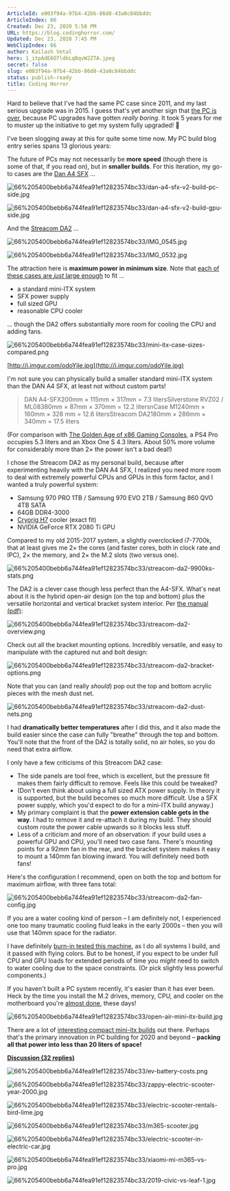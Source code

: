 ```yaml
---
ArticleId: e003f94a-97b4-42bb-86d8-43a0c84bbddc
ArticleIndex: 66
Created: Dec 23, 2020 5:58 PM
URL: https://blog.codinghorror.com/
Updated: Dec 23, 2020 7:45 PM
WebClipIndex: 66
author: Kailash Vetal
hero: 1_itpAdE6O7ldkLqBqvW2ZTA.jpeg
secret: false
slug: e003f94a-97b4-42bb-86d8-43a0c84bbddc
status: publish-ready
title: Coding Horror
---
```

Hard to believe that I've had the same PC case since 2011, and my last serious upgrade was in 2015. I guess that's yet another sign that [the PC is over](https://blog.codinghorror.com/the-pc-is-over/), because PC upgrades have gotten *really boring*. It took 5 years for me to muster up the initiative to get my system fully upgraded! 🥱

I've been slogging away at this for quite some time now. My PC build blog entry series spans 13 glorious years:

The future of PCs may not necessarily be **more speed** (though there is some of that, if you read on), but in **smaller builds**. For this iteration, my go-to cases are the [Dan A4 SFX](https://www.dan-cases.com/dana4.php) ...

![66%205400bebb6a744fea91ef12823574bc33/dan-a4-sfx-v2-build-pc-side.jpg](66%205400bebb6a744fea91ef12823574bc33/dan-a4-sfx-v2-build-pc-side.jpg)

![66%205400bebb6a744fea91ef12823574bc33/dan-a4-sfx-v2-build-gpu-side.jpg](66%205400bebb6a744fea91ef12823574bc33/dan-a4-sfx-v2-build-gpu-side.jpg)

And the [Streacom DA2](https://streacom.com/products/da2-chassis/) ...

![66%205400bebb6a744fea91ef12823574bc33/IMG_0545.jpg](66%205400bebb6a744fea91ef12823574bc33/IMG_0545.jpg)

![66%205400bebb6a744fea91ef12823574bc33/IMG_0532.jpg](66%205400bebb6a744fea91ef12823574bc33/IMG_0532.jpg)

The attraction here is **maximum power in minimum size**. Note that [each of these cases are *just* large enough](http://i.imgur.com/odoYjle.jpg) to fit ...

- a standard mini-ITX system
- SFX power supply
- full sized GPU
- reasonable CPU cooler

... though the DA2 offers substantially more room for cooling the CPU and adding fans.

![66%205400bebb6a744fea91ef12823574bc33/mini-itx-case-sizes-compared.png](66%205400bebb6a744fea91ef12823574bc33/mini-itx-case-sizes-compared.png)

[http://i.imgur.com/odoYjle.jpg](http://i.imgur.com/odoYjle.jpg)

I'm not sure you can physically build a smaller standard mini-ITX system than the DAN A4 SFX, at least not without custom parts!

> DAN A4-SFX200mm × 115mm × 317mm = 7.3 litersSilverstone RVZ02 / ML08380mm × 87mm × 370mm = 12.2 litersnCase M1240mm × 160mm × 328 mm = 12.6 litersStreacom DA2180mm × 286mm × 340mm = 17.5 liters

(For comparison with [The Golden Age of x86 Gaming Consoles](https://blog.codinghorror.com/the-golden-age-of-x86-gaming/), a PS4 Pro occupies 5.3 liters and an Xbox One S 4.3 liters. About 50% more volume for considerably more than 2× the power isn't a bad deal!)

I chose the Streacom DA2 as my personal build, because after experimenting heavily with the DAN A4 SFX, I realized you need more room to deal with extremely powerful CPUs and GPUs in this form factor, and I wanted a truly powerful system:

- Samsung 970 PRO 1TB / Samsung 970 EVO 2TB / Samsung 860 QVO 4TB SATA
- 64GB DDR4-3000
- [Cryorig H7](http://www.cryorig.com/h7.php) cooler (exact fit)
- NVIDIA GeForce RTX 2080 Ti GPU

Compared to my old 2015-2017 system, a slightly overclocked i7-7700k, that at least gives me 2× the cores (and faster cores, both in clock rate and IPC), 2× the memory, and 2× the M.2 slots (two versus one).

![66%205400bebb6a744fea91ef12823574bc33/streacom-da2-9900ks-stats.png](66%205400bebb6a744fea91ef12823574bc33/streacom-da2-9900ks-stats.png)

The DA2 is a clever case though less perfect than the A4-SFX. What's neat about it is the hybrid open-air design (on the top and bottom) plus the versatile horizontal and vertical bracket system interior. Per [the manual (pdf)](https://streacom.com/downloads/ug/da2-user-guide-180901.pdf):

![66%205400bebb6a744fea91ef12823574bc33/streacom-da2-overview.png](66%205400bebb6a744fea91ef12823574bc33/streacom-da2-overview.png)

Check out all the bracket mounting options. Incredibly versatile, and easy to manipulate with the captured nut and bolt design:

![66%205400bebb6a744fea91ef12823574bc33/streacom-da2-bracket-options.png](66%205400bebb6a744fea91ef12823574bc33/streacom-da2-bracket-options.png)

Note that you can (and really *should*) pop out the top and bottom acrylic pieces with the mesh dust net.

![66%205400bebb6a744fea91ef12823574bc33/streacom-da2-dust-nets.png](66%205400bebb6a744fea91ef12823574bc33/streacom-da2-dust-nets.png)

I had **dramatically better temperatures** after I did this, and it also made the build easier since the case can fully "breathe" through the top and bottom. You'll note that the front of the DA2 is totally solid, no air holes, so you do need that extra airflow.

I only have a few criticisms of this Streacom DA2 case:

- The side panels are tool free, which is excellent, but the pressure fit makes them fairly difficult to remove. Feels like this could be tweaked?
- (Don't even think about using a full sized ATX power supply. In theory it is supported, but the build becomes so much more difficult. Use a SFX power supply, which you'd expect to do for a mini-ITX build anyway.)
- My primary complaint is that the **power extension cable gets in the way**. I had to remove it and re-attach it during my build. They should custom route the power cable upwards so it blocks less stuff.
- Less of a criticism and more of an observation: if your build uses a powerful GPU and CPU, you'll need two case fans. There's mounting points for a 92mm fan in the rear, and the bracket system makes it easy to mount a 140mm fan blowing inward. You will definitely need both fans!

Here's the configuration I recommend, open on both the top and bottom for maximum airflow, with three fans total:

![66%205400bebb6a744fea91ef12823574bc33/streacom-da2-fan-config.jpg](66%205400bebb6a744fea91ef12823574bc33/streacom-da2-fan-config.jpg)

If you are a water cooling kind of person – I am definitely not, I experienced one too many traumatic cooling fluid leaks in the early 2000s – then you will use that 140mm space for the radiator.

I have definitely [burn-in tested this machine](https://blog.codinghorror.com/is-your-computer-stable/), as I do all systems I build, and it passed with flying colors. But to be honest, if you expect to be under full CPU and GPU loads for extended periods of time you *might* need to switch to water cooling due to the space constraints. (Or pick slightly less powerful components.)

If you haven't built a PC system recently, it's easier than it has ever been. Heck by the time you install the M.2 drives, memory, CPU, and cooler on the motherboard you're [almost done](https://www.reddit.com/r/sffpc/comments/drvb47/your_scientists_were_so_preoccupied_with_whether/), these days!

![66%205400bebb6a744fea91ef12823574bc33/open-air-mini-itx-build.jpg](66%205400bebb6a744fea91ef12823574bc33/open-air-mini-itx-build.jpg)

There are a lot of [interesting compact mini-itx builds](https://yuel-beast-designs.myshopify.com/products/motif-monument) out there. Perhaps that's the primary innovation in PC building for 2020 and beyond – **packing all that power into less than 20 liters of space!**

**[Discussion (32 replies)](https://blog.codinghorror.com/building-a-pc-part-ix-downsizing/)** 

![66%205400bebb6a744fea91ef12823574bc33/ev-battery-costs.png](66%205400bebb6a744fea91ef12823574bc33/ev-battery-costs.png)

![66%205400bebb6a744fea91ef12823574bc33/zappy-electric-scooter-year-2000.jpg](66%205400bebb6a744fea91ef12823574bc33/zappy-electric-scooter-year-2000.jpg)

![66%205400bebb6a744fea91ef12823574bc33/electric-scooter-rentals-bird-lime.jpg](66%205400bebb6a744fea91ef12823574bc33/electric-scooter-rentals-bird-lime.jpg)

![66%205400bebb6a744fea91ef12823574bc33/m365-scooter.jpg](66%205400bebb6a744fea91ef12823574bc33/m365-scooter.jpg)

![66%205400bebb6a744fea91ef12823574bc33/electric-scooter-in-electric-car.jpg](66%205400bebb6a744fea91ef12823574bc33/electric-scooter-in-electric-car.jpg)

![66%205400bebb6a744fea91ef12823574bc33/xiaomi-mi-m365-vs-pro.jpg](66%205400bebb6a744fea91ef12823574bc33/xiaomi-mi-m365-vs-pro.jpg)

![66%205400bebb6a744fea91ef12823574bc33/2019-civic-vs-leaf-1.jpg](66%205400bebb6a744fea91ef12823574bc33/2019-civic-vs-leaf-1.jpg)
